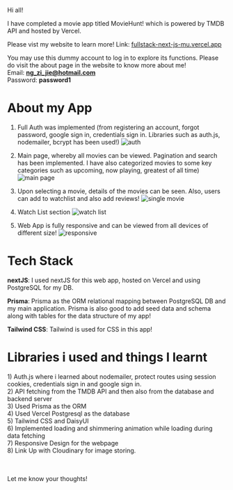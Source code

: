 Hi all!

I have completed a movie app titled MovieHunt! which is powered by TMDB API and hosted by Vercel.

Please vist my website to learn more! Link: [fullstack-next-js-mu.vercel.app](https://fullstack-next-js-mu.vercel.app/)

You may use this dummy account to log in to explore its functions. Please do visit the about page in the website to know more about me!<br>
Email: **ng_zi_jie@hotmail.com**<br>
Password: **password1**

<h1 className="underline">About my App</h1>

1) Full Auth was implemented (from registering an account, forgot password, google sign in, credentials sign in. Libraries such as auth.js, nodemailer, bcrypt has been used!)
![auth](https://github.com/ngzijie1989/fullstackNextJS/assets/152587020/6cd8dfc6-b47c-454b-94bb-35569cc53acb)

2) Main page, whereby all movies can be viewed. Pagination and search has been implemented. I have also categorized movies to some key categories such as upcoming, now playing, greatest of all time)
![main page](https://github.com/ngzijie1989/fullstackNextJS/assets/152587020/5dbae370-51a4-4263-a34f-713cf711433a)

3) Upon selecting a movie, details of the movies can be seen. Also, users can add to watchlist and also add reviews!
![single movie](https://github.com/ngzijie1989/fullstackNextJS/assets/152587020/7d2162ae-bf19-4ab6-94c6-85a3cdbb9d49)

4) Watch List section
![watch list](https://github.com/ngzijie1989/fullstackNextJS/assets/152587020/e89984a8-ad21-4cc4-9335-8e5b64e1084c)

5) Web App is fully responsive and can be viewed from all devices of different size!
![responsive](https://github.com/ngzijie1989/fullstackNextJS/assets/152587020/f5f17c95-9c98-4d8c-972b-ed717afe079c)

<h1 className="underline">Tech Stack</h1>

**nextJS**: I used nextJS for this web app, hosted on Vercel and using PostgreSQL for my DB. 

**Prisma**: Prisma as the ORM relational mapping between PostgreSQL DB and my main application. Prisma is also good to add seed data and schema along with tables for the data structure of my app!

**Tailwind CSS**: Tailwind is used for CSS in this app!

<h1 className="underline">Libraries i used and things I learnt</h1>
1) Auth.js where i learned about nodemailer, protect routes using session cookies, credentials sign in and google sign in.<br>
2) API fetching from the TMDB API and then also from the database and backend server<br>
3) Used Prisma as the ORM<br>
4) Used Vercel Postgresql as the database<br>
5) Tailwind CSS and DaisyUI<br>
6) Implemented loading and shimmering animation while loading during data fetching<br>
7) Responsive Design for the webpage<br>
8) Link Up with Cloudinary for image storing.<br>

<br><br>
Let me know your thoughts!
